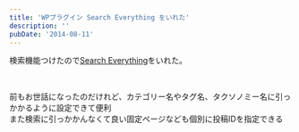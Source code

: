 ```yaml
---
title: 'WPプラグイン Search Everything をいれた'
description: ''
pubDate: '2014-08-11'
---
```


<p>検索機能つけたので<a href="https://wordpress.org/plugins/search-everything/">Search Everything</a>をいれた。</p>
<p>&nbsp;</p>
<p>前もお世話になったのだけれど、カテゴリー名やタグ名、タクソノミー名に引っかかるように設定できて便利<br>
また検索に引っかかんなくて良い固定ページなども個別に投稿IDを指定できる</p>
